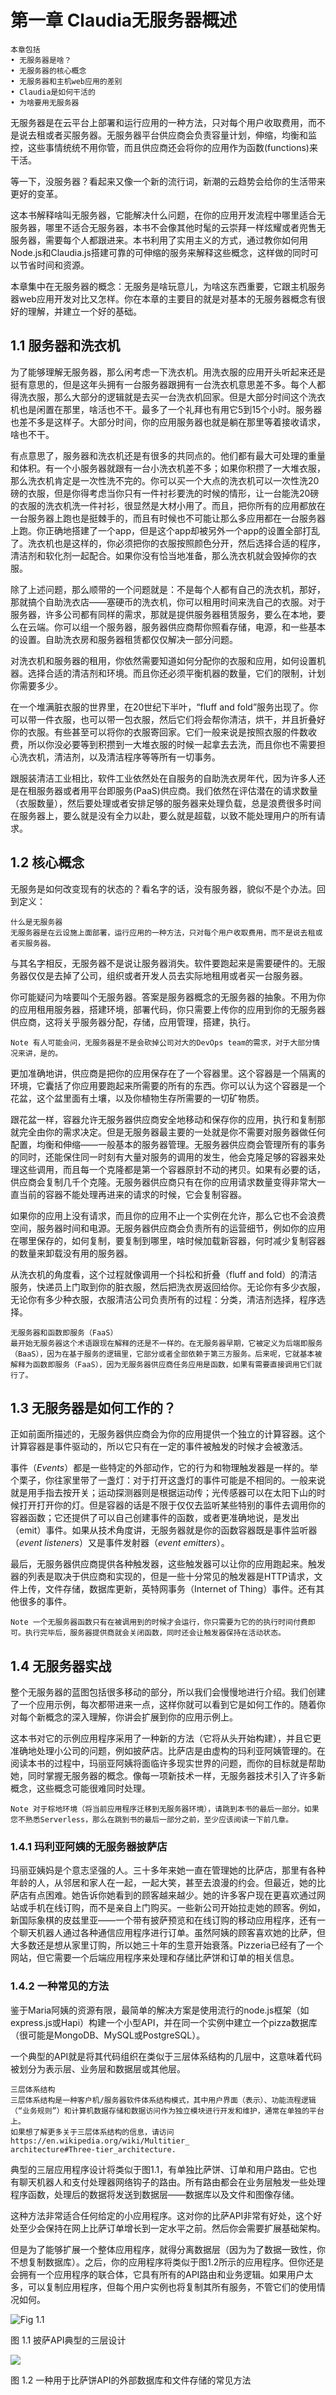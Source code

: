 # 第一章 Claudia无服务器概述
```text
本章包括
• 无服务器是啥？
• 无服务器的核心概念
• 无服务器和主机web应用的差别
• Claudia是如何干活的
• 为啥要用无服务器
```

无服务器是在云平台上部署和运行应用的一种方法，只对每个用户收取费用，而不是说去租或者买服务器。无服务器平台供应商会负责容量计划，伸缩，均衡和监控，这些事情统统不用你管，而且供应商还会将你的应用作为函数(functions)来干活。

等一下，没服务器？看起来又像一个新的流行词，新潮的云趋势会给你的生活带来更好的变革。

这本书解释啥叫无服务器，它能解决什么问题，在你的应用开发流程中哪里适合无服务器，哪里不适合无服务器，本书不会像其他时髦的云崇拜一样炫耀或者兜售无服务器，需要每个人都跟进来。本书利用了实用主义的方式，通过教你如何用Node.js和Claudia.js搭建可靠的可伸缩的服务来解释这些概念，这样做的同时可以节省时间和资源。

本章集中在无服务器的概念：无服务是啥玩意儿，为啥这东西重要，它跟主机服务器web应用开发对比又怎样。你在本章的主要目的就是对基本的无服务器概念有很好的理解，并建立一个好的基础。

## 1.1 服务器和洗衣机

为了能够理解无服务器，那么闲考虑一下洗衣机。用洗衣服的应用开头听起来还是挺有意思的，但是这年头拥有一台服务器跟拥有一台洗衣机意思差不多。每个人都得洗衣服，那么大部分的逻辑就是去买一台洗衣机回家。但是大部分时间这个洗衣机也是闲置在那里，啥活也不干。最多了一个礼拜也有用它5到15个小时。服务器也差不多是这样子。大部分时间，你的应用服务器也就是躺在那里等着接收请求，啥也不干。

有点意思了，服务器和洗衣机还是有很多的共同点的。他们都有最大可处理的重量和体积。有一个小服务器就跟有一台小洗衣机差不多；如果你积攒了一大堆衣服，那么洗衣机肯定是一次性洗不完的。你可以买一个大点的洗衣机可以一次性洗20磅的衣服，但是你得考虑当你只有一件衬衫要洗的时候的情形，让一台能洗20磅的衣服的洗衣机洗一件衬衫，很显然是大材小用了。而且，把你所有的应用都放在一台服务器上跑也是挺棘手的，而且有时候也不可能让那么多应用都在一台服务器上跑。你正确地搭建了一个app，但是这个app却被另外一个app的设置全部打乱了。洗衣机也是这样的，你必须把你的衣服按照颜色分开，然后选择合适的程序，清洁剂和软化剂一起配合。如果你没有恰当地准备，那么洗衣机就会毁掉你的衣服。

除了上述问题，那么顺带的一个问题就是：不是每个人都有自己的洗衣机，那好，那就搞个自助洗衣店——塞硬币的洗衣机，你可以租用时间来洗自己的衣服。对于服务器，许多公司都有同样的需求，那就是提供服务器租赁服务，要么在本地，要么在云端。你可以组一个服务器，服务器供应商帮你照看存储，电源，和一些基本的设置。自助洗衣房和服务器租赁都仅仅解决一部分问题。

对洗衣机和服务器的租用，你依然需要知道如何分配你的衣服和应用，如何设置机器。选择合适的清洁剂和环境。而且你还必须平衡机器的数量，它们的限制，计划你需要多少。

在一个堆满脏衣服的世界里，在20世纪下半叶，“fluff and fold”服务出现了。你可以带一件衣服，也可以带一包衣服，然后它们将会帮你清洁，烘干，并且折叠好你的衣服。有些甚至可以将你的衣服寄回家。它们一般来说是按照衣服的件数收费，所以你没必要等到积攒到一大堆衣服的时候一起拿去去洗，而且你也不需要担心洗衣机，清洁剂，以及清洁程序等等所有一切事务。

跟服装清洁工业相比，软件工业依然处在自服务的自助洗衣房年代，因为许多人还是在租服务器或者用平台即服务(PaaS)供应商。我们依然在评估潜在的请求数量（衣服数量），然后要处理或者安排足够的服务器来处理负载，总是浪费很多时间在服务器上，要么就是没有全力以赴，要么就是超载，以致不能处理用户的所有请求。

## 1.2 核心概念
无服务是如何改变现有的状态的？看名字的话，没有服务器，貌似不是个办法。回到定义：

```text
什么是无服务器
无服务器是在云设施上面部署，运行应用的一种方法，只对每个用户收取费用，而不是说去租或者买服务器。
```

与其名字相反，无服务器不是说让服务器消失。软件要跑起来是需要硬件的。无服务器仅仅是去掉了公司，组织或者开发人员去实际地租用或者买一台服务器。

你可能疑问为啥要叫个无服务器。答案是服务器概念的无服务器的抽象。不用为你的应用租用服务器，搭建环境，部署代码，你只需要上传你的应用到你的无服务器供应商，这将关乎服务器分配，存储，应用管理，搭建，执行。

```text
Note 有人可能会问，无服务器是不是会砍掉公司对大的DevOps team的需求，对于大部分情况来讲，是的。
```

更加准确地讲，供应商是把你的应用保存在了一个容器里。这个容器是一个隔离的环境，它囊括了你应用要跑起来所需要的所有的东西。你可以认为这个容器是一个花盆，这个盆里面有土壤，以及你植物生存所需要的一切矿物质。

跟花盆一样，容器允许无服务器供应商安全地移动和保存你的应用，执行和复制那就完全由你的需求决定。但是无服务器最主要的一处就是你不需要对服务器做任何配置，均衡和伸缩——一般基本的服务器管理。无服务器供应商会管理所有的事务的同时，还能保住同一时刻有大量对服务的调用的发生，他会克隆足够的容器来处理这些调用，而且每一个克隆都是第一个容器原封不动的拷贝。如果有必要的话，供应商会复制几千个克隆。无服务器供应商只有在你的应用请求数量变得非常大一直当前的容器不能处理再进来的请求的时候，它会复制容器。

如果你的应用上没有请求，而且你的应用不止一个实例在允许，那么它也不会浪费空间，服务器时间和电源。无服务器供应商会负责所有的运营细节，例如你的应用在哪里保存的，如何复制，要复制到哪里，啥时候加载新容器，何时减少复制容器的数量来卸载没有用的服务器。

从洗衣机的角度看，这个过程就像调用一个抖松和折叠（fluff and fold）的清洁服务，快递员上门取到你的脏衣服，然后把洗衣房返回给你。无论你有多少衣服，无论你有多少种衣服，衣服清洁公司负责所有的过程：分类，清洁剂选择，程序选择。

```text
无服务器和函数即服务（FaaS）
最开始无服务器这个术语跟现在解释的还是不一样的。在无服务器早期，它被定义为后端即服务（BaaS），因为在基于服务的逻辑里，它部分或者全部依赖于第三方服务。后来呢，它就基本被解释为函数即服务（FaaS），因为无服务器供应商任务应用是函数，如果有需要直接调用它们就行了。
```

## 1.3 无服务器是如何工作的？

正如前面所描述的，无服务器供应商会为你的应用提供一个独立的计算容器。这个计算容器是事件驱动的，所以它只有在一定的事件被触发的时候才会被激活。

事件（*Events*）都是一些特定的外部动作，它的行为和物理触发器是一样的。举个栗子，你往家里带了一盏灯：对于打开这盏灯的事件可能是不相同的。一般来说就是用手指去按开关；运动探测器则是根据运动传；光传感器可以在太阳下山的时候打开打开你的灯。但是容器的话是不限于仅仅去监听某些特别的事件去调用你的容器函数；它还提供了可以自己创建事件的函数，或者更准确地说，是发出（emit）事件。如果从技术角度讲，无服务器就是你的函数容器既是事件监听器（*event listeners*）又是事件发射器（*event emitters*）。

最后，无服务器供应商提供各种触发器，这些触发器可以让你的应用跑起来。触发器的列表是取决于供应商和实现的，但是一些十分常见的触发器是HTTP请求，文件上传，文件存储，数据库更新，英特网事务（Internet of Thing）事件。还有其他很多的事件。

```text
Note 一个无服务器函数只有在被调用到的时候才会运行，你只需要为它的的执行时间付费即可。执行完毕后，服务器提供商就会关闭函数，同时还会让触发器保持在活动状态。
```

## 1.4 无服务器实战

整个无服务器的蓝图包括很多移动的部分，所以我们会慢慢地进行介绍。我们创建了一个应用示例，每次都带进来一点，这样你就可以看到它是如何工作的。随着你对每个新概念的深入理解，你讲会扩展到你的应用示例上。

这本书对它的示例应用程序采用了一种新的方法（它将从头开始构建），并且它更准确地处理小公司的问题，例如披萨店。比萨店是由虚构的玛利亚阿姨管理的。在阅读本书的过程中，玛丽亚阿姨将面临许多现实世界的问题，而你的目标就是帮助她，同时掌握无服务器的概念。像每一项新技术一样，无服务器技术引入了许多新概念，这些概念可能很难同时处理。

```text
Note 对于棕地环境（将当前应用程序迁移到无服务器环境），请跳到本书的最后一部分。如果您不熟悉Serverless，那么在跳到书的最后一部分之前，至少应该阅读一下前几章。
```

### 1.4.1 玛利亚阿姨的无服务器披萨店

玛丽亚姨妈是个意志坚强的人。三十多年来她一直在管理她的比萨店，那里有各种年龄的人，从邻居和家人在一起，一起大笑，甚至去浪漫的约会。但最近，她的比萨店有点困难。她告诉你她看到的顾客越来越少。她的许多客户现在更喜欢通过网站或手机在线订购，而不是亲自上门购买。一些新公司开始拉走她的顾客。例如，新国际象棋的皮兹里亚——一个带有披萨预览和在线订购的移动应用程序，还有一个聊天机器人通过各种通信应用程序进行订单。虽然阿姨的顾客喜欢她的比萨，但大多数还是想从家里订购，所以她三十年的生意开始衰落。Pizzeria已经有了一个网站，但它需要一个后端应用程序来处理和存储比萨饼和订单的相关信息。

### 1.4.2 一种常见的方法

鉴于Maria阿姨的资源有限，最简单的解决方案是使用流行的node.js框架（如express.js或Hapi）构建一个小型API，并在同一个实例中建立一个pizza数据库（很可能是MongoDB、MySQL或PostgreSQL）。

一个典型的API就是将其代码组织在类似于三层体系结构的几层中，这意味着代码被划分为表示层、业务层和数据层或其他层。

```text
三层体系结构
三层体系结构是一种客户机/服务器软件体系结构模式，其中用户界面（表示）、功能流程逻辑（“业务规则”）和计算机数据存储和数据访问作为独立模块进行开发和维护，通常在单独的平台上。
如果想了解更多关于三层体系结构的信息，请访问 https://en.wikipedia.org/wiki/Multitier_
architecture#Three-tier_architecture.
```

典型的三层应用程序设计将类似于图1.1，有单独比萨饼、订单和用户路由。它也有聊天机器人和支付处理器网络钩子的路由。所有路由都会在业务层触发一些处理程序函数，处理后的数据将发送到数据层——数据库以及文件和图像存储。

这种方法非常适合任何给定的小应用程序。这对你的比萨API非常有好处，这个好处至少会保持在网上比萨订单增长到一定水平之前。然后你会需要扩展基础架构。

但是为了能够扩展一个整体应用程序，就得分离数据层（因为为了数据一致性，你不想复制数据库）。之后，你的应用程序将类似于图1.2所示的应用程序。但你还是会拥有一个应用程序的联合体，它具有所有的API路由和业务逻辑。如果用户太多，可以复制应用程序，但每个用户实例也将复制其所有服务，不管它们的使用情况如何。

![Fig 1.1](.\F1.1.png)

图 1.1 披萨API典型的三层设计

![](.\F1.2.png)

图 1.2 一种用于比萨饼API的外部数据库和文件存储的常见方法